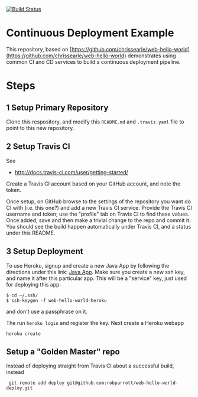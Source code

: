 [![Build Status](https://travis-ci.org/robparrott/web-hello-world.png?branch=master)](https://travis-ci.org/robparrott/web-hello-world)


# Continuous Deployment Example 

This repository, based on [https://github.com/chrissearle/web-hello-world](https://github.com/chrissearle/web-hello-world) demonstrates using common CI and CD services to build a continuous deployment pipeline.

# Steps

## 1 Setup Primary Repository

Clone this respository, and modify this `README.md` and `.travis.yaml` file to point to this new repository.


## 2 Setup Travis CI

See

- http://docs.travis-ci.com/user/getting-started/

Create a Travis CI account based on your GitHub account, and note the token.

Once setup, on GitHub browse to the settings of the repository you want do CI with (i.e. this one?) and add a new Travis CI service. Provide the Travis CI username and token; use the "profile" tab on Travis CI to find these values. Once added, save and then make a trivial change to the repo and commit it. You should see the build happen automatically under Travis CI, and a status under this README.


## 3 Setup Deployment

To use Heroku, signup and create a new Java App by following the directions under this link: [Java App](https://devcenter.heroku.com/articles/getting-started-with-java).  Make sure you create a new ssh key, and name it after this particular app. This will be a "service" key, just used for deploying this app:

```
$ cd ~/.ssh/
$ ssh-keygen -f web-hello-world-heroku
```

and don't use a passphrase on it.

The run `heroku login` and register the key.  Next create a Heroku webapp 

```
heroku create
```





## Setup a "Golden Master" repo

Instead of deploying straight from Travis CI about a successful build, instead 

```
 git remote add deploy git@github.com:robparrott/web-hello-world-deploy.git 
```
